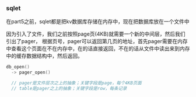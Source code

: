 ### sqlet

在part5之前，sqlet都是把kv数据库存储在内存中，现在把数据库放在一个文件中  

因为引入了文件，我们之前按照page页(4KB)就需要一个新的中间层，然后我们引出了pager，
根据页号，pager可以返回第几页的地址，首先pager需要在内存中查看这个页面在不在内存中，在的话直接返回，不在的话从文件中读出来到内存中的缓存数据结构中，然后返回。



```c
db_open()
  -> pager_open()

  // pager是文件层次之上的抽象；关键字段是page，每个4KB页面
  // table是pager之上的抽象；关键字段是row，每条记录

```
